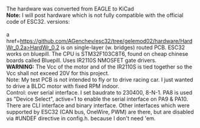 The hardware was converted from EAGLE to KiCad<br/>
<b>Note:</b> I will post hardware which is not fully compatible with the official code of ESC32.
versions:<br/><br/>
a href=https://github.com/AGenchev/esc32/tree/gelemod02/hardware/HardWr_0.2a>HardWr_0.2</a> is on single-layer (w. bridges) routed PCB. ESC32 works on bluepill.
The CPU is STM32F103C8T6, found on cheap chinese boards called Bluepill.
Uses IR2110S NMOSFET gate drivers.
<br /><b>WARNING:</b> The Vcc of the motor and of the IR2110S is tied together so the Vcc shall not exceed 20V for this project.
<br />Note: My test PCB is not intended to fly or to drive racing car. I just wanted to drive a BLDC motor with fixed RPM indoor. 
<br />Control: over serial interface. I set baudrate to 230400, 8-N-1. PA8 is used as "Device Select", active=1 to enable the serial interface on PA9 & PA10. There are CLI interface and binary interface.
Other interfaces which were supported by ESC32 (CAN bus, OneWire, PWM) are there, but are disabled via #UNDEF directive in config.h. because I don't need 'em.

